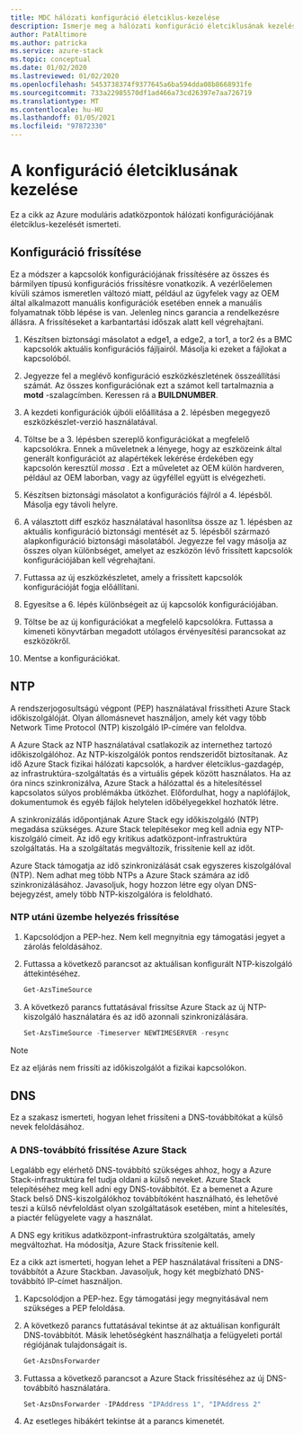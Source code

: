 ```yaml
---
title: MDC hálózati konfiguráció életciklus-kezelése
description: Ismerje meg a hálózati konfiguráció életciklusának kezelését az Azure moduláris adatközpontban.
author: PatAltimore
ms.author: patricka
ms.service: azure-stack
ms.topic: conceptual
ms.date: 01/02/2020
ms.lastreviewed: 01/02/2020
ms.openlocfilehash: 5453738374f9377645a6ba594dda08b8668931fe
ms.sourcegitcommit: 733a22985570df1ad466a73cd26397e7aa726719
ms.translationtype: MT
ms.contentlocale: hu-HU
ms.lasthandoff: 01/05/2021
ms.locfileid: "97872330"
---
```

# <a name="configuration-lifecycle-management"></a>A konfiguráció életciklusának kezelése

Ez a cikk az Azure moduláris adatközpontok hálózati konfigurációjának életciklus-kezelését ismerteti.

## <a name="update-configuration"></a>Konfiguráció frissítése

Ez a módszer a kapcsolók konfigurációjának frissítésére az összes és bármilyen típusú konfigurációs frissítésre vonatkozik. A vezérlőelemen kívüli számos ismeretlen változó miatt, például az ügyfelek vagy az OEM által alkalmazott manuális konfigurációk esetében ennek a manuális folyamatnak több lépése is van. Jelenleg nincs garancia a rendelkezésre állásra. A frissítéseket a karbantartási időszak alatt kell végrehajtani.

1. Készítsen biztonsági másolatot a edge1, a edge2, a tor1, a tor2 és a BMC kapcsolók aktuális konfigurációs fájljairól. Másolja ki ezeket a fájlokat a kapcsolóból.

1. Jegyezze fel a meglévő konfiguráció eszközkészletének összeállítási számát. Az összes konfigurációnak ezt a számot kell tartalmaznia a **motd** -szalagcímben. Keressen rá a **BUILDNUMBER**.

1. A kezdeti konfigurációk újbóli előállítása a 2. lépésben megegyező eszközkészlet-verzió használatával.

1. Töltse be a 3. lépésben szereplő konfigurációkat a megfelelő kapcsolókra. Ennek a műveletnek a lényege, hogy az eszközeink által generált konfigurációt az alapértékek lekérése érdekében egy kapcsolón keresztül *mossa* . Ezt a műveletet az OEM külön hardveren, például az OEM laborban, vagy az ügyféllel együtt is elvégezheti.

1. Készítsen biztonsági másolatot a konfigurációs fájlról a 4. lépésből. Másolja egy távoli helyre.

1. A választott diff eszköz használatával hasonlítsa össze az 1. lépésben az aktuális konfiguráció biztonsági mentését az 5. lépésből származó alapkonfiguráció biztonsági másolatából. Jegyezze fel vagy másolja az összes olyan különbséget, amelyet az eszközön lévő frissített kapcsolók konfigurációjában kell végrehajtani.

1. Futtassa az új eszközkészletet, amely a frissített kapcsolók konfigurációját fogja előállítani.

1. Egyesítse a 6. lépés különbségeit az új kapcsolók konfigurációjában.

1. Töltse be az új konfigurációkat a megfelelő kapcsolókra. Futtassa a kimeneti könyvtárban megadott utólagos érvényesítési parancsokat az eszközökről.

1. Mentse a konfigurációkat.

## <a name="ntp"></a>NTP

A rendszerjogosultságú végpont (PEP) használatával frissítheti Azure Stack időkiszolgálóját. Olyan állomásnevet használjon, amely két vagy több Network Time Protocol (NTP) kiszolgáló IP-címére van feloldva.

A Azure Stack az NTP használatával csatlakozik az internethez tartozó időkiszolgálóhoz. Az NTP-kiszolgálók pontos rendszeridőt biztosítanak. Az idő Azure Stack fizikai hálózati kapcsolók, a hardver életciklus-gazdagép, az infrastruktúra-szolgáltatás és a virtuális gépek között használatos. Ha az óra nincs szinkronizálva, Azure Stack a hálózattal és a hitelesítéssel kapcsolatos súlyos problémákba ütközhet. Előfordulhat, hogy a naplófájlok, dokumentumok és egyéb fájlok helytelen időbélyegekkel hozhatók létre.

A szinkronizálás időpontjának Azure Stack egy időkiszolgáló (NTP) megadása szükséges. Azure Stack telepítésekor meg kell adnia egy NTP-kiszolgáló címeit. Az idő egy kritikus adatközpont-infrastruktúra szolgáltatás. Ha a szolgáltatás megváltozik, frissítenie kell az időt.

Azure Stack támogatja az idő szinkronizálását csak egyszeres kiszolgálóval (NTP). Nem adhat meg több NTPs a Azure Stack számára az idő szinkronizálásához. Javasoljuk, hogy hozzon létre egy olyan DNS-bejegyzést, amely több NTP-kiszolgálóra is feloldható.

### <a name="update-ntp-post-deployment"></a>NTP utáni üzembe helyezés frissítése

1. Kapcsolódjon a PEP-hez. Nem kell megnyitnia egy támogatási jegyet a zárolás feloldásához.

1. Futtassa a következő parancsot az aktuálisan konfigurált NTP-kiszolgáló áttekintéséhez.

    ```powershell
    Get-AzsTimeSource
    ```

1. A következő parancs futtatásával frissítse Azure Stack az új NTP-kiszolgáló használatára és az idő azonnali szinkronizálására.

    ```powershell
    Set-AzsTimeSource -Timeserver NEWTIMESERVER -resync
    ```

>[!NOTE]
>Ez az eljárás nem frissíti az időkiszolgálót a fizikai kapcsolókon.

## <a name="dns"></a>DNS

Ez a szakasz ismerteti, hogyan lehet frissíteni a DNS-továbbítókat a külső nevek feloldásához.

### <a name="update-the-dns-forwarder-in-azure-stack"></a>A DNS-továbbító frissítése Azure Stack

Legalább egy elérhető DNS-továbbító szükséges ahhoz, hogy a Azure Stack-infrastruktúra fel tudja oldani a külső neveket. Azure Stack telepítéséhez meg kell adni egy DNS-továbbítót. Ez a bemenet a Azure Stack belső DNS-kiszolgálókhoz továbbítóként használható, és lehetővé teszi a külső névfeloldást olyan szolgáltatások esetében, mint a hitelesítés, a piactér felügyelete vagy a használat.

A DNS egy kritikus adatközpont-infrastruktúra szolgáltatás, amely megváltozhat. Ha módosítja, Azure Stack frissítenie kell.

Ez a cikk azt ismerteti, hogyan lehet a PEP használatával frissíteni a DNS-továbbítót a Azure Stackban. Javasoljuk, hogy két megbízható DNS-továbbító IP-címet használjon.

1. Kapcsolódjon a PEP-hez. Egy támogatási jegy megnyitásával nem szükséges a PEP feloldása.

1. A következő parancs futtatásával tekintse át az aktuálisan konfigurált DNS-továbbítót. Másik lehetőségként használhatja a felügyeleti portál régiójának tulajdonságait is.

    ```powershell
    Get-AzsDnsForwarder 
    ```

1. Futtassa a következő parancsot a Azure Stack frissítéséhez az új DNS-továbbító használatára.

    ```powershell
    Set-AzsDnsForwarder -IPAddress "IPAddress 1", "IPAddress 2"
    ```

1. Az esetleges hibákért tekintse át a parancs kimenetét.
